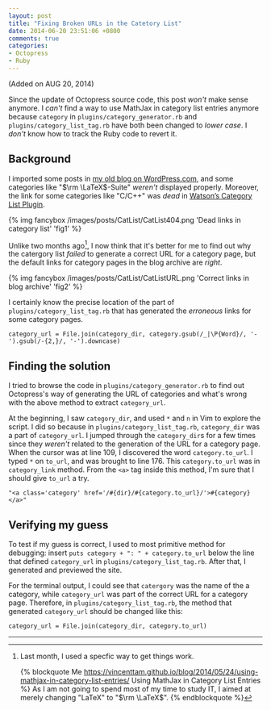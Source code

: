 ```yaml
---
layout: post
title: "Fixing Broken URLs in the Catetory List"
date: 2014-06-20 23:51:06 +0800
comments: true
categories:
- Octopress
- Ruby
---
```


(Added on AUG 20, 2014)

Since the update of Octopress source code, this post *won't* make
sense anymore.  I *can't* find a way to use MathJax in category list
entries anymore because `category` in `plugins/category_generator.rb`
and `plugins/category_list_tag.rb` have both been changed to *lower
case*.  I *don't* know how to track the Ruby code to revert it.

<!-- more -->

Background
---

I imported some posts in [my old blog on WordPress.com][OldWPBlog],
and some categories like "$\rm \LaTeX$-Suite" *weren't* displayed
properly.  Moreover, the link for some categories like "C/C++" was
*dead* in [Watson’s Category List Plugin][CatList].

{% img fancybox /images/posts/CatList/CatList404.png 'Dead links in category list' 'fig1' %}

Unlike two months ago[^1], I now think that it's better for me to find
out why the catergory list *failed* to generate a correct URL for a
category page, but the default links for category pages in the blog
archive are *right*.

{% img fancybox /images/posts/CatList/CatListURL.png 'Correct links in blog archive' 'fig2' %}

I certainly know the precise location of the part of
`plugins/category_list_tag.rb` that has generated the *erroneous*
links for some category pages.

    category_url = File.join(category_dir, category.gsub(/_|\P{Word}/, '-').gsub(/-{2,}/, '-').downcase)

Finding the solution
---

I tried to browse the code in `plugins/category_generator.rb` to find
out Octopress's way of generating the URL of categories and what's
wrong with the above method to extract `category_url`.

At the beginning, I saw `category_dir`, and used `*` and `n` in Vim to
explore the script.  I did so because in
`plugins/category_list_tag.rb`, `category_dir` was a part of
`category_url`.  I jumped through the `category_dir`s for a few times
since they *weren't* related to the generation of the URL for a
category page.  When the cursor was at line 109, I discovered the word
`category.to_url`. I typed `*` on `to_url`, and was brought to line
176.  This `category.to_url` was in `category_link` method.  From the
`<a>` tag inside this method, I'm sure that I should give `to_url` a
try.

    "<a class='category' href='/#{dir}/#{category.to_url}/'>#{category}</a>"

Verifying my guess
---

To test if my guess is correct, I used to most primitive method for
debugging: insert `puts category + ": " + category.to_url` below the
line that defined `category_url` in `plugins/category_list_tag.rb`.
After that, I generated and previewed the site.

For the terminal output, I could see that `catergory` was the name of
the a category, while `category_url` was part of the correct URL for
a category page.  Therefore, in `plugins/category_list_tag.rb`, the
method that generated `category_url` should be changed like this:

    category_url = File.join(category_dir, category.to_url)

---
[^1]:
    Last month, I used a specfic way to get things work.

    {% blockquote Me https://vincenttam.github.io/blog/2014/05/24/using-mathjax-in-category-list-entries/ Using MathJax in Category List Entries %}
    As I am not going to spend most of my time to study IT, I aimed at
    merely changing "LaTeX" to "$\rm \LaTeX$".
    {% endblockquote %}

[OldWPBlog]: https://blogue.wordpress.com/
[CatList]: http://www.dotnetguy.co.uk/post/2012/06/25/octopress-category-list-plugin/
